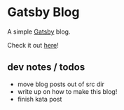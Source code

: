 # Gatsby Blog

A simple [Gatsby](https://gatsbyjs.org) blog.

Check it out [here](https://jist.netlify.com/)!

## dev notes / todos

- move blog posts out of src dir
- write up on how to make this blog!
- finish kata post
